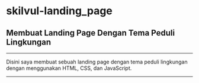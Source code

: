 # skilvul-landing_page
## Membuat Landing Page Dengan Tema Peduli Lingkungan
---

Disini saya membuat sebuah landing page dengan tema peduli lingkungan dengan menggunakan HTML, CSS, dan JavaScript.

---
